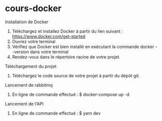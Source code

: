 # cours-docker

Installation de Docker

1. Téléchargez et installez Docker à partir du lien suivant : https://www.docker.com/get-started
2. Ouvrez votre terminal
3. Vérifiez que Docker est bien installé en exécutant la commande docker --version dans votre terminal
4. Rendez-vous dans le répertoire racine de votre projet.


Téléchargement du projet

1. Téléchargez le code source de votre projet à partir du dépôt git.

Lancement de rabbitmq 

1. En ligne de commande effectué : $ docker-compose up -d

Lancement de l'API

1. En ligne de commande effectué : $ yarn dev

